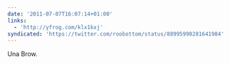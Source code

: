 ```yaml
---
date: '2011-07-07T16:07:14+01:00'
links:
  - 'http://yfrog.com/klx1kxj'
syndicated: 'https://twitter.com/roobottom/status/88995998281641984'
---
```

Una Brow.  
